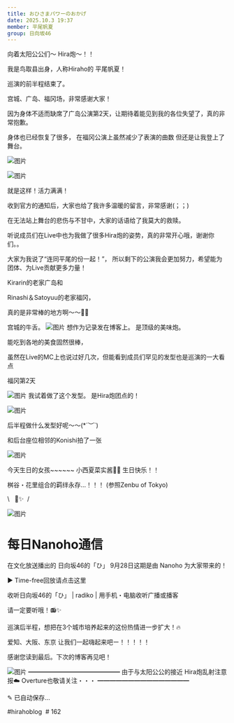 ```yaml
---
title: おひさまパワーのおかげ
date: 2025.10.3 19:37
member: 平尾帆夏
group: 日向坂46
---
```


向着太阳公公们〜 Hira炮〜！！

我是鸟取县出身，人称Hiraho的
平尾帆夏！



巡演的前半程结束了。

宫城、广岛、福冈场，非常感谢大家！



因为身体不适而缺席了广岛公演第2天，让期待着能见到我的各位失望了，真的非常抱歉。

身体也已经恢复了很多，
在福冈公演上虽然减少了表演的曲数
但还是让我登上了舞台。




![图片](https://cdn.hinatazaka46.com/files/14/diary/official/member/moblog/202510/mobDocbJf.jpg)

![图片](https://cdn.hinatazaka46.com/files/14/diary/official/member/moblog/202510/mobFPGJJt.jpg)


就是这样！活力满满！

收到官方的通知后，大家也给了我许多温暖的留言，非常感谢(；；)

在无法站上舞台的悲伤与不甘中，大家的话语给了我莫大的救赎。



听说成员们在Live中也为我做了很多Hira炮的姿势，真的非常开心哦，谢谢你们。。


大家为我说了“连同平尾的份一起！”，
所以剩下的公演我会更加努力，希望能为团体、为Live贡献更多力量！







Kirarin的老家广岛和

Rinashi＆Satoyuu的老家福冈，

真的是非常棒的地方啊〜〜🍁🍜



宫城的牛舌。
![图片](https://cdn.hinatazaka46.com/files/14/diary/official/member/moblog/202510/mobotvdpw.jpg)
想作为记录发在博客上。
是顶级的美味炮。



能吃到各地的美食固然很棒，

虽然在Live的MC上也说过好几次，但能看到成员们罕见的发型也是巡演的一大看点



福冈第2天

![图片](https://cdn.hinatazaka46.com/files/14/diary/official/member/moblog/202510/mobXmrZMm.jpg)
我试着做了这个发型。
是Hira炮团点的！



![图片](https://cdn.hinatazaka46.com/files/14/diary/official/member/moblog/202510/mobot0rJE.jpg)

后半程做什么发型好呢〜〜(*´︶`)




和后台座位相邻的Konishi拍了一张

![图片](https://cdn.hinatazaka46.com/files/14/diary/official/member/moblog/202510/mobqMh5ln.jpg)

今天生日的女孩~~~~~~
小西夏菜实酱🎂🎉
生日快乐！！

桝谷・花里组合的羁绊永存…！！！
(参照Zenbu of Tokyo)





\   📸✨️  /

![图片](https://cdn.hinatazaka46.com/files/14/diary/official/member/moblog/202510/mobx8zQGd.jpg)

# 每日Nanoho通信


在文化放送播出的
日向坂46的「ひ」
9月28日这期是由 Nanoho
为大家带来的！

▶︎ Time-free回放请点击这里

收听日向坂46的「ひ」 | radiko | 用手机・电脑收听广播或播客

请一定要听哦！📻✨️





巡演后半程，想把在3个城市培养起来的这份热情进一步扩大！🔥

爱知、大阪、东京
让我们一起嗨起来吧ー！！！！！



感谢您读到最后。下次的博客再见吧！





![图片](https://cdn.hinatazaka46.com/files/14/diary/official/member/moblog/202510/mobs1bMnc.jpg)
━━━━━━━━━━━━━━━
由于与太阳公公的接近
Hira炮乱射注意报☁️
Overture也敬请关注・・・
━━━━━━━━━━━━━━━



✎ 已自动保存…




#hirahoblog  # 162